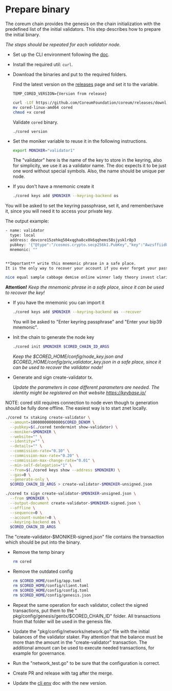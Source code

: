 # Prepare binary

The coreum chain provides the genesis on the chain initialization with the predefined list of the initial validators.
This step describes how to prepare the initial binary.

*The steps should be repeated for each validator node.*

* Set up the CLI environment following the [doc](../cli-env.md).

* Install the required util: `curl`.

* Download the binaries and put to the required folders.

  Find the latest version on the [releases](https://github.com/CoreumFoundation/coreum/releases) page and set it to the variable.
  ```
  TEMP_CORED_VERSION={Version from release}
  ```    

  ```bash
  curl -LOf https://github.com/CoreumFoundation/coreum/releases/download/$CORED_VERSION/cored-linux-amd64
  mv cored-linux-amd64 cored
  chmod +x cored
  ```
  
  Validate `cored` binary.

  ```
  ./cored version
  ```

* Set the moniker variable to reuse it in the following instructions.

  ```bash
  export MONIKER="validator1" 
  ```

  The "validator" here is the name of the key to store in the keyring, also for simplicity, we use it as a validator name. The doc expects it to be just one word without special symbols. Also, the name should be unique per node.

* If you don't have a mnemonic create it

  ```bash
  ./cored keys add $MONIKER --keyring-backend os
  ```

You will be asked to set the keyring passphrase, set it, and remember/save it, since you will need it to access your private key.

The output example:

  ```bash
  - name: validator
    type: local
    address: devcore15zehkq504xqgha8cx0k6qqhems58sjysklr8p3
    pubkey: '{"@type":"/cosmos.crypto.secp256k1.PubKey","key":"AwzsffiidUiFtmNng5pLTH6cj1hv4Ufa+zKZpmRVGfNk"}'
    mnemonic: ""
  

  **Important** write this mnemonic phrase in a safe place.
  It is the only way to recover your account if you ever forget your password.
  
  nice equal sample cabbage demise online winner lady theory invest clarify organ divorce wheel patient gap group endless security price smoke insane link position
  ```

**Attention!** *Keep the mnemonic phrase in a safe place, since it can be used to recover the key!*

* If you have the mnemonic you can import it

  ```bash
  ./cored keys add $MONIKER --keyring-backend os --recover
  ```

  You will be asked to "Enter keyring passphrase" and "Enter your bip39 mnemonic".

* Init the chain to generate the node key
  ```bash
  ./cored init $MONIKER $CORED_CHAIN_ID_ARGS
  ```

  *Keep the $CORED_HOME/config/node_key.json and $CORED_HOME/config/priv_validator_key.json in a safe place, since it can be used to recover the validator node!*

* Generate and sign create-validator tx.

  *Update the parameters in case different parameters are needed. The identity might be registered on that website https://keybase.io/*

NOTE: cored still requires connection to node even though tx generation should be fully done offline. The easiest way is to start znet locally.
  ```bash
  ./cored tx staking create-validator \
    --amount=10000000000000$CORED_DENOM \
    --pubkey=$(./cored tendermint show-validator) \
    --moniker=$MONIKER \
    --website="" \
    --identity="" \
    --details="" \
    --commission-rate="0.10" \
    --commission-max-rate="0.20" \
    --commission-max-change-rate="0.01" \
    --min-self-delegation="1" \
    --from=$(./cored keys show --address $MONIKER) \
    --gas=0 \
    --generate-only \
    $CORED_CHAIN_ID_ARGS > create-validator-$MONIKER-unsigned.json
  ```

  ```bash
  ./cored tx sign create-validator-$MONIKER-unsigned.json \
    --from $MONIKER \
    --output-document create-validator-$MONIKER-signed.json \
    --offline \
    --sequence=0 \
    --account-number=0 \
    --keyring-backend os \
    $CORED_CHAIN_ID_ARGS
  ```

  The "create-validator-$MONIKER-signed.json" file contains the transaction which should be put into the binary.

* Remove the temp binary
  ```bash
  rm cored
  ```

* Remove the outdated config
  ```bash
  rm $CORED_HOME/config/app.toml
  rm $CORED_HOME/config/client.toml 
  rm $CORED_HOME/config/config.toml
  rm $CORED_HOME/config/genesis.json                                          
  ```

* Repeat the same operation for each validator, collect the signed transactions, put them to the "
  pkg/config/genesis/gentx/$CORED_CHAIN_ID" folder. All transactions from that folder will be used in the genesis file.

* Update the "pkg/config/networks/network.go" file with the initial balances of the validator staker. Pay attention that the
  balance must be more than the amount in the "create-validator" transaction.
  The additional amount can be used to execute needed transactions, for example for governance.

* Run the "network_test.go" to be sure that the configuration is correct.

* Create PR and release with tag after the merge.

* Update the [cli env](../cli-env.md) doc with the new version.
